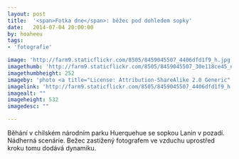```yaml
---
layout: post
title:  '<span>Fotka dne</span>: běžec pod dohledem sopky'
date:   2014-07-04 20:00:00
by: hoaheeu
tags:
- 'fotografie'

image: 'http://farm9.staticflickr.com/8505/8459045507_4406dfd1f9_h.jpg'
imagethumb: 'http://farm9.staticflickr.com/8505/8459045507_30e118ce45_n.jpg'
imagethumbheight: 252
imageby: 'photo <a title="License: Attribution-ShareAlike 2.0 Generic" href="https://creativecommons.org/licenses/by-sa/2.0/">(<em>cc</em>)</a> <a href="http://www.flickr.com/photos/ruggin/8459045507">Ryan Smith</a>'
imagelink: 'http://farm9.staticflickr.com/8505/8459045507_4406dfd1f9_h.jpg'
imagealt: ""
imageheight: 532
imagedesc: ""

---
```


Běhání v chilském národním parku Huerquehue se sopkou Lanin v pozadí. Nádherná scenárie. Bežec zastižený fotografem ve vzduchu uprostřed kroku tomu dodává dynamiku.

